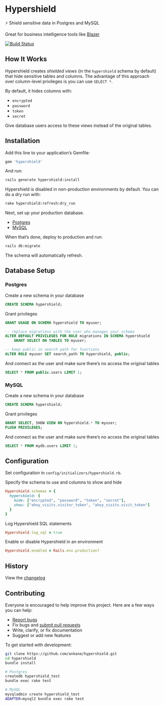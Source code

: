 # Hypershield

:zap: Shield sensitive data in Postgres and MySQL

Great for business intelligence tools like [Blazer](https://github.com/ankane/blazer)

[![Build Status](https://github.com/ankane/hypershield/workflows/build/badge.svg?branch=master)](https://github.com/ankane/hypershield/actions)

## How It Works

Hypershield creates *shielded views* (in the `hypershield` schema by default) that hide sensitive tables and columns. The advantage of this approach over column-level privileges is you can use `SELECT *`.

By default, it hides columns with:

- `encrypted`
- `password`
- `token`
- `secret`

Give database users access to these views instead of the original tables.

## Installation

Add this line to your application’s Gemfile:

```ruby
gem 'hypershield'
```

And run:

```sh
rails generate hypershield:install
```

Hypershield is disabled in non-production environments by default. You can do a dry run with:

```sh
rake hypershield:refresh:dry_run
```

Next, set up your production database.

- [Postgres](#postgres)
- [MySQL](#mysql)

When that’s done, deploy to production and run:

```sh
rails db:migrate
```

The schema will automatically refresh.

## Database Setup

### Postgres

Create a new schema in your database

```sql
CREATE SCHEMA hypershield;
```

Grant privileges

```sql
GRANT USAGE ON SCHEMA hypershield TO myuser;

-- replace migrations with the user who manages your schema
ALTER DEFAULT PRIVILEGES FOR ROLE migrations IN SCHEMA hypershield
    GRANT SELECT ON TABLES TO myuser;

-- keep public in search path for functions
ALTER ROLE myuser SET search_path TO hypershield, public;
```

And connect as the user and make sure there’s no access the original tables

```sql
SELECT * FROM public.users LIMIT 1;
```

### MySQL

Create a new schema in your database

```sql
CREATE SCHEMA hypershield;
```

Grant privileges

```sql
GRANT SELECT, SHOW VIEW ON hypershield.* TO myuser;
FLUSH PRIVILEGES;
```

And connect as the user and make sure there’s no access the original tables

```sql
SELECT * FROM mydb.users LIMIT 1;
```

## Configuration

Set configuration in `config/initializers/hypershield.rb`.

Specify the schema to use and columns to show and hide

```ruby
Hypershield.schemas = {
  hypershield: {
    hide: ["encrypted", "password", "token", "secret"],
    show: ["ahoy_visits.visitor_token", "ahoy_visits.visit_token"]
  }
}
```

Log Hypershield SQL statements

```ruby
Hypershield.log_sql = true
```

Enable or disable Hypershield in an environment

```ruby
Hypershield.enabled = Rails.env.production?
```

## History

View the [changelog](CHANGELOG.md)

## Contributing

Everyone is encouraged to help improve this project. Here are a few ways you can help:

- [Report bugs](https://github.com/ankane/hypershield/issues)
- Fix bugs and [submit pull requests](https://github.com/ankane/hypershield/pulls)
- Write, clarify, or fix documentation
- Suggest or add new features

To get started with development:

```sh
git clone https://github.com/ankane/hypershield.git
cd hypershield
bundle install

# Postgres
createdb hypershield_test
bundle exec rake test

# MySQL
mysqladmin create hypershield_test
ADAPTER=mysql2 bundle exec rake test
```
